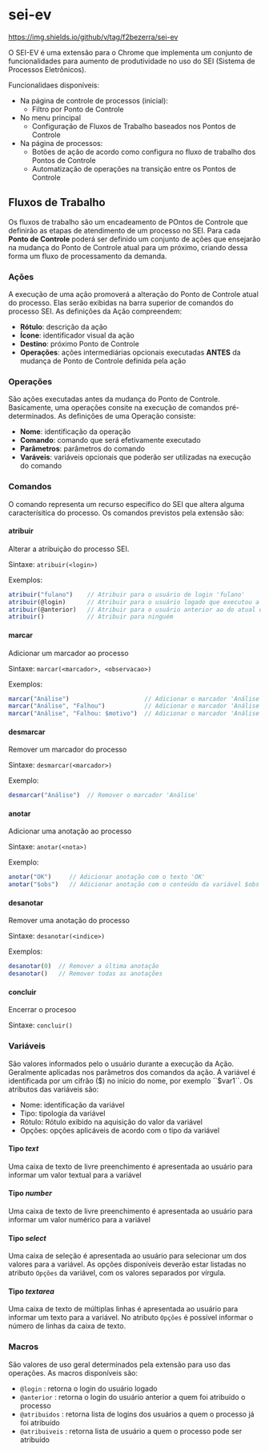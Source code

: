 # sei-ev
https://img.shields.io/github/v/tag/f2bezerra/sei-ev

O SEI-EV é uma extensão para o Chrome que implementa um conjunto de funcionalidades para aumento de produtividade no uso do SEI (Sistema de Processos Eletrônicos).

Funcionalidaes disponíveis:
- Na página de controle de processos (inicial):
  - Filtro por Ponto de Controle
- No menu principal
  - Configuração de Fluxos de Trabalho baseados nos Pontos de Controle
- Na página de processos:
  - Botões de ação de acordo como configura no fluxo de trabalho dos Pontos de Controle
  - Automatização de operações na transição entre os Pontos de Controle

## Fluxos de Trabalho

Os fluxos de trabalho são um encadeamento de POntos de Controle que definirão as etapas de atendimento de um processo no SEI. Para cada **Ponto de Controle** poderá ser definido um conjunto de ações que ensejarão na mudança do Ponto de Controle atual para um próximo, criando dessa forma um fluxo de processamento da demanda.

### Ações

A execução de uma ação promoverá a alteração do Ponto de Controle atual do processo. Elas serão exibidas na barra superior de comandos do processo SEI. As definições da Ação compreendem:

- **Rótulo**: descrição da ação
- **Ícone**: identificador visual da ação
- **Destino**: próximo Ponto de Controle
- **Operações**: ações intermediárias opcionais executadas **ANTES** da mudança de Ponto de Controle definida pela ação

### Operações

São ações executadas antes da mudança do Ponto de Controle. Basicamente, uma operações consite na execução de comandos pré-determinados. As definições de uma Operação consiste:

- **Nome**: identificação da operação
- **Comando**: comando que será efetivamente executado
- **Parâmetros**: parâmetros do comando
- **Varáveis**: variáveis opcionais que poderão ser utilizadas na execução do comando

### Comandos

  O comando representa um recurso específico do SEI que altera alguma caracterísitica do processo. Os comandos previstos pela extensão são:

#### atribuir

Alterar a atribuição do processo SEI.

Sintaxe:
``atribuir(<login>)``
  
Exemplos:
```javascript
atribuir("fulano")    // Atribuir para o usuário de login 'fulano'
atribuir(@login)      // Atribuir para o usuário logado que executou a operação
atribuir(@anterior)   // Atribuir para o usuário anterior ao do atual que está executando a operação
atribuir()            // Atribuir para ninguém
```


#### marcar

Adicionar um marcador ao processo

Sintaxe:
``marcar(<marcador>, <observacao>)``

Exemplos:
```javascript
marcar("Análise")                     // Adicionar o marcador 'Análise' sem texto de observação
marcar("Análise", "Falhou")           // Adicionar o marcador 'Análise' com texto de observação 'Falhou'
marcar("Análise", "Falhou: $motivo")  // Adicionar o marcador 'Análise' com texto de observação 'Falhou: ' concatenado com o valor da variável $motivo.
```


#### desmarcar

Remover um marcador do processo

Sintaxe:
``desmarcar(<marcador>)``

Exemplo:
```javascript
desmarcar("Análise")  // Remover o marcador 'Análise'
```


#### anotar

Adicionar uma anotação ao processo

Sintaxe:
``anotar(<nota>)``

Exemplo:
```javascript
anotar("OK")     // Adicionar anotação com o texto 'OK'
anotar("$obs")   // Adicionar anotação com o conteúdo da variável $obs
```


#### desanotar

Remover uma anotação do processo

Sintaxe:
``desanotar(<indice>)``

Exemplos:
```javascript
desanotar(0)  // Remover a última anotação
desanotar()   // Remover todas as anotações
```


#### concluir

Encerrar o procesoo 

Sintaxe:
``concluir()``

### Variáveis

São valores informados pelo o usuário durante a execução da Ação. Geralmente aplicadas nos parâmetros dos comandos da ação. A variável é identificada por um cifrão ($) no início do nome, por exemplo ``$var1``.
Os atributos das variáveis são:
- Nome: identificação da variável
- Tipo: tipologia da variável
- Rótulo: Rótulo exibido na aquisição do valor da variável
- Opções: opções aplicáveis de acordo com o tipo da variável

#### Tipo _**text**_

 Uma caixa de texto de livre preenchimento é apresentada ao usuário para informar um valor textual para a variável

 #### Tipo _**number**_

 Uma caixa de texto de livre preenchimento é apresentada ao usuário para informar um valor numérico para a variável

 #### Tipo _**select**_

 Uma caixa de seleção é apresentada ao usuário para selecionar um dos valores para a variável. As opções disponíveis deverão estar listadas no atributo ``Opções`` da variável, com os valores separados por vírgula.

#### Tipo _**textarea**_

 Uma caixa de texto de múltiplas linhas é apresentada ao usuário para informar um texto para a variável. No atributo ``Opções`` é possível informar o número de linhas da caixa de texto.

 
### Macros

São valores de uso geral determinados pela extensão para uso das operações. As macros disponíveis são:

- ``@login`` :	retorna o login do usuário logado
- ``@anterior`` : retorna o login do usuário anterior a quem foi atribuído o processo
- ``@atribuidos`` :	retorna lista de logins dos usuários a quem o processo já foi atribuído
- ``@atribuiveis`` : retorna lista de usuário a quem o processo pode ser atribuído

